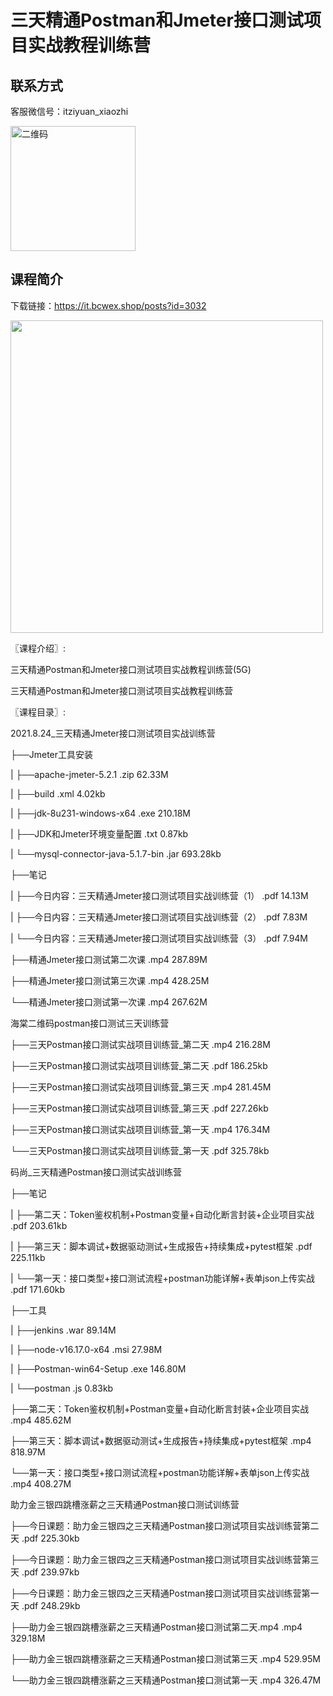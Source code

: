 # 三天精通Postman和Jmeter接口测试项目实战教程训练营

## 联系方式

客服微信号：itziyuan_xiaozhi

<img src="https://ziyuanyun.oss-cn-guangzhou.aliyuncs.com/common/20240614073449/666b82192834a.jpg" width="200" height="200" alt="二维码">

## 课程简介

下载链接：https://it.bcwex.shop/posts?id=3032

<img src="https://ziyuanyun.oss-cn-guangzhou.aliyuncs.com/yun/20240515184923/66449333b2da6.jpg" width="500" alt="">

  〖课程介绍〗:

 三天精通Postman和Jmeter接口测试项目实战教程训练营(5G)

 三天精通Postman和Jmeter接口测试项目实战教程训练营



 〖课程目录〗:

 2021.8.24_三天精通Jmeter接口测试项目实战训练营

 ├──Jmeter工具安装

 | ├──apache-jmeter-5.2.1 .zip 62.33M

 | ├──build .xml 4.02kb

 | ├──jdk-8u231-windows-x64 .exe 210.18M

 | ├──JDK和Jmeter环境变量配置 .txt 0.87kb

 | └──mysql-connector-java-5.1.7-bin .jar 693.28kb

 ├──笔记

 | ├──今日内容：三天精通Jmeter接口测试项目实战训练营（1） .pdf 14.13M

 | ├──今日内容：三天精通Jmeter接口测试项目实战训练营（2） .pdf 7.83M

 | └──今日内容：三天精通Jmeter接口测试项目实战训练营（3） .pdf 7.94M

 ├──精通Jmeter接口测试第二次课 .mp4 287.89M

 ├──精通Jmeter接口测试第三次课 .mp4 428.25M

 └──精通Jmeter接口测试第一次课 .mp4 267.62M

 海棠二维码postman接口测试三天训练营

 ├──三天Postman接口测试实战项目训练营_第二天 .mp4 216.28M

 ├──三天Postman接口测试实战项目训练营_第二天 .pdf 186.25kb

 ├──三天Postman接口测试实战项目训练营_第三天 .mp4 281.45M

 ├──三天Postman接口测试实战项目训练营_第三天 .pdf 227.26kb

 ├──三天Postman接口测试实战项目训练营_第一天 .mp4 176.34M

 └──三天Postman接口测试实战项目训练营_第一天 .pdf 325.78kb

 码尚_三天精通Postman接口测试实战训练营

 ├──笔记

 | ├──第二天：Token鉴权机制+Postman变量+自动化断言封装+企业项目实战 .pdf 203.61kb

 | ├──第三天：脚本调试+数据驱动测试+生成报告+持续集成+pytest框架 .pdf 225.11kb

 | └──第一天：接口类型+接口测试流程+postman功能详解+表单json上传实战 .pdf 171.60kb

 ├──工具

 | ├──jenkins .war 89.14M

 | ├──node-v16.17.0-x64 .msi 27.98M

 | ├──Postman-win64-Setup .exe 146.80M

 | └──postman .js 0.83kb

 ├──第二天：Token鉴权机制+Postman变量+自动化断言封装+企业项目实战 .mp4 485.62M

 ├──第三天：脚本调试+数据驱动测试+生成报告+持续集成+pytest框架 .mp4 818.97M

 └──第一天：接口类型+接口测试流程+postman功能详解+表单json上传实战 .mp4 408.27M

 助力金三银四跳槽涨薪之三天精通Postman接口测试训练营

 ├──今日课题：助力金三银四之三天精通Postman接口测试项目实战训练营第二天 .pdf 225.30kb

 ├──今日课题：助力金三银四之三天精通Postman接口测试项目实战训练营第三天 .pdf 239.97kb

 ├──今日课题：助力金三银四之三天精通Postman接口测试项目实战训练营第一天 .pdf 248.29kb

 ├──助力金三银四跳槽涨薪之三天精通Postman接口测试第二天.mp4 .mp4 329.18M

 ├──助力金三银四跳槽涨薪之三天精通Postman接口测试第三天 .mp4 529.95M

 └──助力金三银四跳槽涨薪之三天精通Postman接口测试第一天 .mp4 326.47M

  